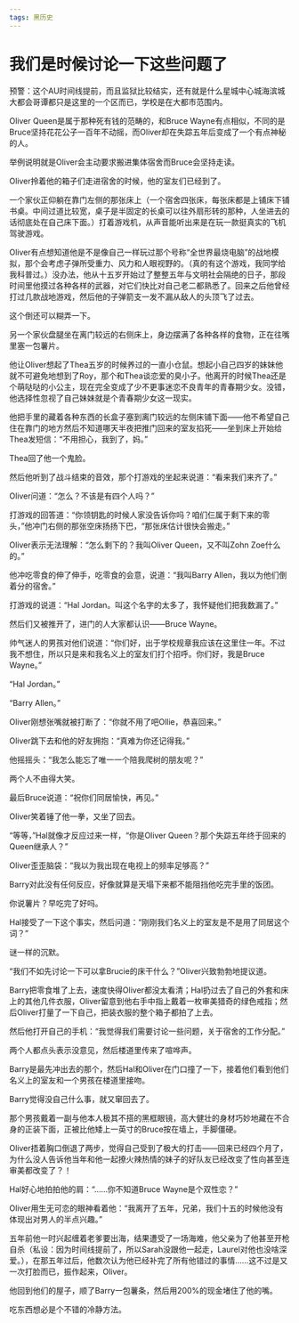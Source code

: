 ```yaml
---
tags: 黑历史
---
```


# 我们是时候讨论一下这些问题了



预警：这个AU时间线提前，而且监狱比较结实，还有就是什么星城中心城海滨城大都会哥谭都只是这里的一个区而已，学校是在大都市范围内。









Oliver Queen是属于那种死有钱的范畴的，和Bruce Wayne有点相似，不同的是Bruce坚持花花公子一百年不动摇，而Oliver却在失踪五年后变成了一个有点神秘的人。



举例说明就是Oliver会主动要求搬进集体宿舍而Bruce会坚持走读。



Oliver拎着他的箱子们走进宿舍的时候，他的室友们已经到了。



一个家伙正仰躺在靠门左侧的那张床上（一个宿舍四张床，每张床都是上铺床下铺书桌。中间过道比较宽，桌子是半固定的长桌可以往外扇形转的那种，人坐进去的话彻底处在自己床下面。）打着游戏机，从声音能听出来是在玩一款挺真实的飞机驾驶游戏。



Oliver有点想知道他是不是像自己一样玩过那个号称“全世界最烧电脑”的战地模拟，那个会考虑子弹所受重力、风力和人眼视野的。（真的有这个游戏，我同学给我科普过。）没办法，他从十五岁开始过了整整五年与文明社会隔绝的日子，那段时间里他摸过各种各样的武器，对它们快比对自己老二都熟悉了。回来之后他曾经打过几款战地游戏，然后他的子弹箭支一发不漏从敌人的头顶飞了过去。



这个倒还可以糊弄一下。



另一个家伙盘腿坐在离门较远的右侧床上，身边摆满了各种各样的食物，正在往嘴里塞一包薯片。



他让Oliver想起了Thea五岁的时候养过的一直小仓鼠。想起小自己四岁的妹妹他就不可避免地想到了Roy，那个和Thea谈恋爱的臭小子。他离开的时候Thea还是个萌哒哒的小公主，现在完全变成了少不更事迷恋不良青年的青春期少女。没错，他选择性忽视了自己妹妹就是个青春期少女这一现实。



他把手里的藏着各种东西的长盒子塞到离门较远的左侧床铺下面——他不希望自己住在靠门的地方然后不知道哪天半夜把推门回来的室友掐死——坐到床上开始给Thea发短信：“不用担心，我到了，妈。”



Thea回了他一个鬼脸。



然后他听到了战斗结束的音效，那个打游戏的坐起来说道：“看来我们来齐了。”



Oliver问道：“怎么？不该是有四个人吗？”



打游戏的回答道：“你领钥匙的时候人家没告诉你吗？咱们仨属于剩下来的零头，”他冲门右侧的那张空床扬扬下巴，“那张床估计很快会搬走。”



Oliver表示无法理解：“怎么剩下的？我叫Oliver Queen，又不叫Zohn Zoe什么的。”



他冲吃零食的伸了伸手，吃零食的会意，说道：“我叫Barry Allen，我以为他们倒着分的宿舍。”



打游戏的说道：“Hal Jordan。叫这个名字的太多了，我怀疑他们把我数漏了。”



然后们又被推开了，进门的人大家都认识——Bruce Wayne。



帅气迷人的男孩对他们说道：“你们好，出于学校规章我应该在这里住一年。不过我不想住，所以只是来和我名义上的室友们打个招呼。你们好，我是Bruce Wayne。”



“Hal Jordan。”



“Barry Allen。”



Oliver刚想张嘴就被打断了：“你就不用了吧Ollie，恭喜回来。”



Oliver跳下去和他的好友拥抱：“真难为你还记得我。”



他摇摇头：“我怎么能忘了唯一一个陪我爬树的朋友呢？”



两个人不由得大笑。



最后Bruce说道：“祝你们同居愉快，再见。”



Oliver笑着锤了他一拳，又坐了回去。



“等等，”Hal就像才反应过来一样，“你是Oliver Queen？那个失踪五年终于回来的Queen继承人？”



Oliver歪歪脑袋：“我以为我出现在电视上的频率足够高？”



Barry对此没有任何反应，好像就算是天塌下来都不能阻挡他吃完手里的饭团。



你说薯片？早吃完了好吗。



Hal接受了一下这个事实，然后问道：“刚刚我们名义上的室友是不是用了同居这个词？”



谜一样的沉默。



“我们不如先讨论一下可以拿Brucie的床干什么？”Oliver兴致勃勃地提议道。



Barry把零食堆了上去，速度快得Oliver都没太看清；Hal扔过去了自己的外套和床上的其他几件衣服，Oliver留意到他右手中指上戴着一枚审美猎奇的绿色戒指；然后Oliver打量了一下自己，把装衣服的整个箱子都拍了上去。



然后他打开自己的手机：“我觉得我们需要讨论一些问题，关于宿舍的工作分配。”



两个人都点头表示没意见，然后楼道里传来了喧哗声。



Barry是最先冲出去的那个，然后Hal和Oliver在门口撞了一下，接着他们看到他们名义上的室友和一个男孩在楼道里接吻。



Barry觉得没自己什么事，就又窜回去了。



那个男孩戴着一副与他本人极其不搭的黑框眼镜，高大健壮的身材巧妙地藏在不合身的正装下面，正被比他矮上一英寸的Bruce按在墙上，手脚僵硬。



Oliver捂着胸口倒退了两步，觉得自己受到了极大的打击——回来已经四个月了，为什么没人告诉他当年和他一起撩火辣热情的妹子的好队友已经改变了性向甚至连审美都改变了？！



Hal好心地拍拍他的肩：“……你不知道Bruce Wayne是个双性恋？”



Oliver用生无可恋的眼神看着他：“我离开了五年，兄弟，我们十五的时候他没有体现出对男人的半点兴趣。”



五年前他一时兴起缠着老爹要出海，结果遭受了一场海难，他父亲为了他甚至开枪自杀（私设：因为时间线提前了，所以Sarah没跟他一起走，Laurel对他也没啥深爱。），在那五年过后，他数次认为他已经补完了所有他错过的事情……这不过是又一次打脸而已，振作起来，Oliver。



他回到他们的屋子，顺了Barry一包薯条，然后用200%的现金堵住了他的嘴。



吃东西想必是个不错的冷静方法。

